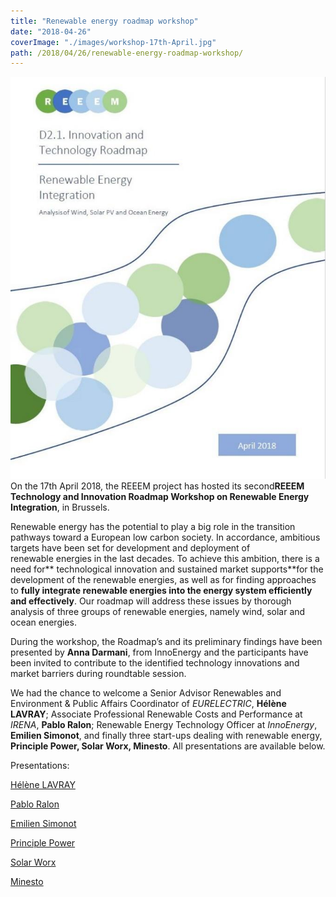```yaml
---
title: "Renewable energy roadmap workshop"
date: "2018-04-26"
coverImage: "./images/workshop-17th-April.jpg"
path: /2018/04/26/renewable-energy-roadmap-workshop/
---
```


![Renewable energy roadmap report](./images/workshop-17th-April.jpg)On the 17th April 2018, the REEEM project has hosted its second**REEEM Technology and Innovation Roadmap Workshop on Renewable Energy Integration**, in Brussels.

Renewable energy has the potential to play a big role in the transition pathways toward a European low carbon society. In accordance, ambitious targets have been set for development and deployment of renewable energies in the last decades. To achieve this ambition, there is a need for** technological innovation and sustained market supports**for the development of the renewable energies, as well as for finding approaches to **fully integrate renewable energies into the energy system efficiently and effectively**. Our roadmap will address these issues by thorough analysis of three groups of renewable energies, namely wind, solar and ocean energies.

During the workshop, the Roadmap’s and its preliminary findings have been presented by **Anna Darmani**, from InnoEnergy and the participants have been invited to contribute to the identified technology innovations and market barriers during roundtable session.

We had the chance to welcome a Senior Advisor Renewables and Environment & Public Affairs Coordinator of _EURELECTRIC_, **Hélène LAVRAY**; Associate Professional Renewable Costs and Performance at _IRENA_, **Pablo Ralon**; Renewable Energy Technology Officer at _InnoEnergy_, **Emilien Simonot**, and finally three start-ups dealing with renewable energy, **Principle Power, Solar Worx, Minesto**. All presentations are available below.

Presentations:

[Hélène LAVRAY](http://www.reeem.org/wp-content/uploads/2018/04/Helene-Lavray-Eurelectric.pdf)

[Pablo Ralon](http://www.reeem.org/wp-content/uploads/2018/04/Pablo-Ralon-IRENA.pdf)

[Emilien Simonot](http://www.reeem.org/wp-content/uploads/2018/04/Emilien-Simonot-InnoEnergy.pdf)

[Principle Power](http://www.reeem.org/wp-content/uploads/2018/04/Guillaume-Ardoise-PPI.pdf)

[Solar Worx](http://www.reeem.org/wp-content/uploads/2018/04/SolarWorx-REEEM_Workshop.pdf)

[Minesto](http://www.reeem.org/wp-content/uploads/2018/04/Minesto-REEEM_Workshop.pdf)

